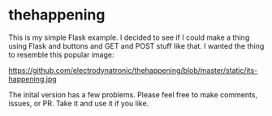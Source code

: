 # thehappening
This is my simple Flask example. I decided to see if I could make a thing using Flask and buttons and GET and POST stuff like that. I wanted the thing to resemble this popular image:

https://github.com/electrodynatronic/thehappening/blob/master/static/its-happening.jpg

The inital version has a few problems. Please feel free to make comments, issues, or PR. Take it and use it if you like.
